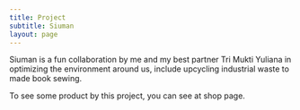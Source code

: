 ```yaml
---
title: Project
subtitle: Siuman
layout: page
---
```

Siuman is a fun collaboration by me and my best partner Tri Mukti Yuliana in optimizing the environment around us, include upcycling industrial waste to made book sewing.

To see some product by this project, you can see at shop page.
